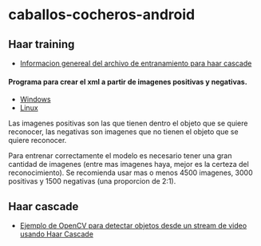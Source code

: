 # caballos-cocheros-android

Haar training
--------------
- [Informacion genereal del archivo de entranamiento para haar cascade](http://note.sonots.com/SciSoftware/haartraining.html#v6f077ba)

#### Programa para crear el xml a partir de imagenes positivas y negativas.

- [Windows](http://nayakamitarup.blogspot.com.co/2011/07/how-to-make-your-own-haar-trained-xml.html)
- [Linux](http://opencvuser.blogspot.com.co/2011/08/creating-haar-cascade-classifier-aka.html)

Las imagenes positivas son las que tienen dentro el objeto que se quiere reconocer, las negativas son imagenes que no tienen el objeto que se quiere reconocer.

Para entrenar correctamente el modelo es necesario tener una gran cantidad de imagenes (entre mas imagenes haya, mejor es la certeza del reconocimiento). Se recomienda usar mas o menos 4500 imagenes, 3000 positivas y 1500 negativas (una proporcion de 2:1).

Haar cascade
-------------
- [Ejemplo de OpenCV para detectar objetos desde un stream de video usando Haar Cascade](http://docs.opencv.org/2.4/doc/tutorials/objdetect/cascade_classifier/cascade_classifier.html#cascade-classifier)
